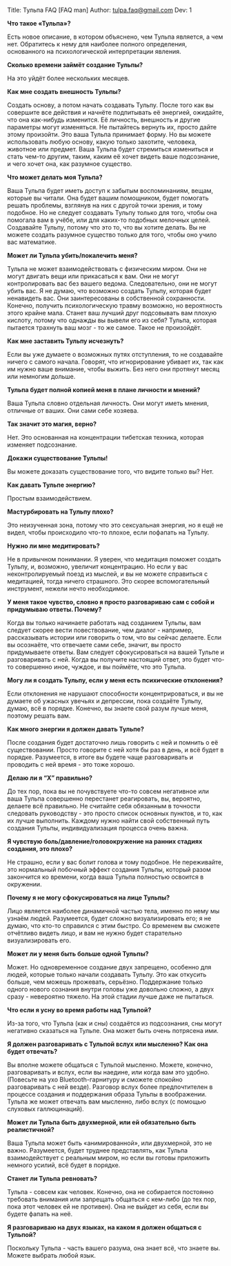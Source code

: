 Title: Тульпа FAQ [FAQ man]
Author: tulpa.faq@gmail.com
Dev: 1

**Что такое «Тульпа»?**

Есть новое описание, в котором объяснено, чем Тульпа является, а чем нет. Обратитесь к нему для наиболее полного определения, основанного на психологической интерпретации явления.

**Сколько времени займёт создание Тульпы?**

На это уйдёт более нескольких месяцев.

**Как мне создать внешность Тульпы?**

Создать основу, а потом начать создавать Тульпу. После того как вы совершите все действия и начнёте подпитывать её энергией, ожидайте, что она как-нибудь изменится. Её личность, внешность и другие параметры могут изменяться. Не пытайтесь вернуть их, просто дайте этому произойти. Это ваша Тульпа принимает форму. Но вы можете использовать любую основу, какую только захотите, человека, животное или предмет. Ваша Тульпа будет стремиться измениться и стать чем-то другим, таким, каким её хочет видеть ваше подсознание, и чего хочет она, как разумное существо.

**Что может делать моя Тульпа?**

Ваша Тульпа будет иметь доступ к забытым воспоминаниям, вещам, которые вы читали. Она будет вашим помощником, будет помогать решать проблемы, взглянув на них с другой точки зрения, и тому подобное. Но не следует создавать Тульпу только для того, чтобы она помогала вам в учёбе, или для каких-то подобных мелочных целей. Создавайте Тульпу, потому что это то, что вы хотите делать. Вы не можете создать разумное существо только для того, чтобы оно учило вас математике.

**Может ли Тульпа убить/покалечить меня?**

Тульпа не может взаимодействовать с физическим миром. Они не могут двигать вещи или прикасаться к вам. Они не могут контролировать вас без вашего ведома. Следовательно, они не могут убить вас. Я не думаю, что возможно создать Тульпу, которая будет ненавидеть вас. Они заинтересованы в собственной сохранности. Конечно, получить психологическую травму возможно, но вероятность этого крайне мала. Станет ваш лучший друг подсовывать вам плохую кислоту, потому что однажды вы вывели его из себя? Тульпа, которая пытается трахнуть ваш мозг - то же самое. Такое не произойдёт.

**Как мне заставить Тульпу исчезнуть?**

Если вы уже думаете о возможных путях отступления, то не создавайте ничего с самого начала. Говорят, что игнорирование убивает их, так как им нужно ваше внимание, чтобы выжить. Без него они протянут месяц или немногим дольше.

**Тульпа будет полной копией меня в плане личности и мнений?**

Ваша Тульпа словно отдельная личность. Они могут иметь мнения, отличные от ваших. Они сами себе хозяева.

**Так значит это магия, верно?**

Нет. Это основанная на концентрации тибетская техника, которая изменяет подсознание.

**Докажи существование Тульпы!**

Вы можете доказать существование того, что видите только вы? Нет.

**Как давать Тульпе энергию?**

Простым взаимодействием.

**Мастурбировать на Тульпу плохо?**

Это неизученная зона, потому что это сексуальная энергия, но я ещё не видел, чтобы происходило что-то плохое, если пофапать на Тульпу.

**Нужно ли мне медитировать?**

Не в привычном понимании. Я уверен, что медитация поможет создать Тульпу, и, возможно, увеличит концентрацию. Но если у вас неконтролируемый поезд из мыслей, и вы не можете справиться с медитацией, тогда ничего страшного. Это скорее вспомогательный инструмент, нежели нечто необходимое.

**У меня такое чувство, словно я просто разговариваю сам с собой и придумываю ответы. Почему?**

Когда вы только начинаете работать над созданием Тульпы, вам следует скорее вести повествование, чем диалог - например, рассказывать истории или говорить о том, что вы сейчас делаете. Если вы осознаёте, что отвечаете сами себе, значит, вы просто придумываете ответы. Вам следует сфокусироваться на вашей Тульпе и разговаривать с ней. Когда вы получите настоящий ответ, это будет что-то совершенно иное, чуждое, и вы поймёте, что это Тульпа.

**Могу ли я создать Тульпу, если у меня есть психические отклонения?**

Если отклонения не нарушают способности концентрироваться, и вы не думаете об ужасных увечьях и депрессии, пока создаёте Тульпу, думаю, всё в порядке. Конечно, вы знаете свой разум лучше меня, поэтому решать вам.

**Как много энергии я должен давать Тульпе?**

После создания будет достаточно лишь говорить с ней и помнить о её существовании. Просто говорите с ней хотя бы раз в день, и всё будет в порядке. Разумеется, в итоге вы будете чаще разговаривать и проводить с ней время - это тоже хорошо.

**Делаю ли я “X” правильно?**

До тех пор, пока вы не почувствуете что-то совсем негативное или ваша Тульпа совершенно перестанет реагировать, вы, вероятно, делаете всё правильно. Не считайте себя обязанным в точности следовать руководству - это просто список основных пунктов, и то, как их лучше выполнить. Каждому нужно найти свой собственный путь создания Тульпы, индивидуализация процесса очень важна.

**Я чувствую боль/давление/головокружение на ранних стадиях создания, это плохо?**

Не страшно, если у вас болит голова и тому подобное. Не переживайте, это нормальный побочный эффект создания Тульпы, который разом закончится ко времени, когда ваша Тульпа полностью освоится в окружении.

**Почему я не могу сфокусироваться на лице Тульпы?**

Лицо является наиболее динамичной частью тела, именно по нему мы узнаём людей. Разумеется, будет сложно визуализировать его; я не думаю, что кто-то справился с этим быстро. Со временем вы сможете отчётливо видеть лицо, и вам не нужно будет старательно визуализировать его.

**Может ли у меня быть больше одной Тульпы?**

Может. Но одновременное создание двух запрещено, особенно для людей, которые только начали создавать Тульпу. Это как откусить больше, чем можешь прожевать, серьёзно. Поддержание только одного нового сознания внутри головы уже довольно сложно, а двух сразу - невероятно тяжело. На этой стадии лучше даже не пытаться.

**Что если я усну во время работы над Тульпой?**

Из-за того, что Тульпа (как и сны) создаётся из подсознания, сны могут негативно сказаться на Тульпе. Она может быть очень потрясена ими.

**Я должен разговаривать с Тульпой вслух или мысленно? Как она будет отвечать?**

Вы вполне можете общаться с Тульпой мысленно. Можете, конечно, разговаривать и вслух, если вы наедине, или когда вам это удобно. (Повесьте на ухо Bluetooth-гарнитуру и сможете спокойно разговаривать с ней везде). Разговор вслух более предпочтителен в процессе создания и поддержания образа Тульпы в воображении. Тульпа же может отвечать вам мысленно, либо вслух (с помощью слуховых галлюцинаций).

**Может ли Тульпа быть двухмерной, или ей обязательно быть реалистичной?**

Ваша Тульпа может быть «анимированной», или двухмерной, это не важно. Разумеется, будет труднее представлять, как Тульпа взаимодействует с реальным миром, но если вы готовы приложить немного усилий, всё будет в порядке.

**Станет ли Тульпа ревновать?**

Тульпа - совсем как человек. Конечно, она не собирается постоянно требовать внимания или запрещать общаться с кем-либо (до тех пор, пока этот человек ей не противен). Она не выйдет из себя, если вы будете фапать на неё.

**Я разговариваю на двух языках, на каком я должен общаться с Тульпой?**

Поскольку Тульпа - часть вашего разума, она знает всё, что знаете вы. Можете выбрать любой язык. 